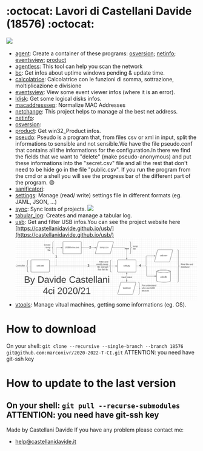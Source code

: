 # :octocat: Lavori di Castellani Davide (18576) :octocat:
![](https://www.castellanidavide.it/assets/img/main-covers/main.jpg)
 - [agent](https://github.com/CastellaniDavide/agent):  Create a container of these programs: [osversion](https://github.com/CastellaniDavide/osversion); [netinfo](https://github.com/CastellaniDavide/netinfo); [eventsview](https://github.com/CastellaniDavide/eventsview); [product](https://github.com/CastellaniDavide/product)
 - [agentless](https://github.com/CastellaniDavide/agentless):  This tool can help you scan the network
 - [bc](https://github.com/CastellaniDavide/bc):  Get infos about uptime windows pending & update time.
 - [calcolatrice](https://github.com/CastellaniDavide/calcolatrice):  Calcolatrice con le funzioni di somma, sottrazione, moltiplicazione e divisione
 - [eventsview](https://github.com/CastellaniDavide/eventsview):  View some event viewer infos (where it is an error).
 - [ldisk](https://github.com/CastellaniDavide/ldisk):  Get some logical disks infos.
 - [macaddresssep](https://github.com/CastellaniDavide/macaddresssep):  Normalize MAC Addresses
 - [netchange](https://github.com/CastellaniDavide/netchange):  This project helps to manage al the best net address.
 - [netinfo](https://github.com/CastellaniDavide/netinfo): 
 - [osversion](https://github.com/CastellaniDavide/osversion): 
 - [product](https://github.com/CastellaniDavide/product):  Get win32_Product infos.
 - [pseudo](https://github.com/CastellaniDavide/pseudo):  Pseudo is a program that, from files csv or xml in input, split the informations to sensible and not sensible.We have the file pseudo.conf that contains all the informations for the configuration.In there we find the fields that we want to "delete" (make pseudo-anonymous) and put these informations into the "secret.csv" file and all the rest that don't need to be hide go in the file "public.csv". If you run the program from the cmd or a shell you will see the progress bar of the different part of the program. :smile: 
 - [sanificatori](https://github.com/CastellaniDavide/sanificatori): 
 - [settings](https://github.com/CastellaniDavide/settings):  Manage (read/ write) settings file in different formats (eg. JAML, JSON, ...)
 - [sync](https://github.com/CastellaniDavide/sync):  Sync losts of projects. ![](./sync.svg)
 - [tabular_log](https://github.com/CastellaniDavide/tabular_log):  Creates and manage a tabular log.
 - [usb](https://github.com/CastellaniDavide/usb):  Get and filter USB infos.You can see the project website here [https://castellanidavide.github.io/usb/](https://castellanidavide.github.io/usb/) ![Funcionality image](https://raw.githubusercontent.com/CastellaniDavide/usb/main/docs/funcionality.png)
 - [vtools](https://github.com/CastellaniDavide/vtools):  Manage vitual machines, getting some informations (eg. OS).

# How to download
On your shell: ```git clone --recursive --single-branch --branch 18576 git@github.com:marconivr/2020-2022-T-CI.git``` 
ATTENTION: you need have git-ssh key
# How to update to the last version
On your shell: ```git pull --recurse-submodules``` 
ATTENTION: you need have git-ssh key
---
Made by Castellani Davide 
If you have any problem please contact me:
 - help@castellanidavide.it
